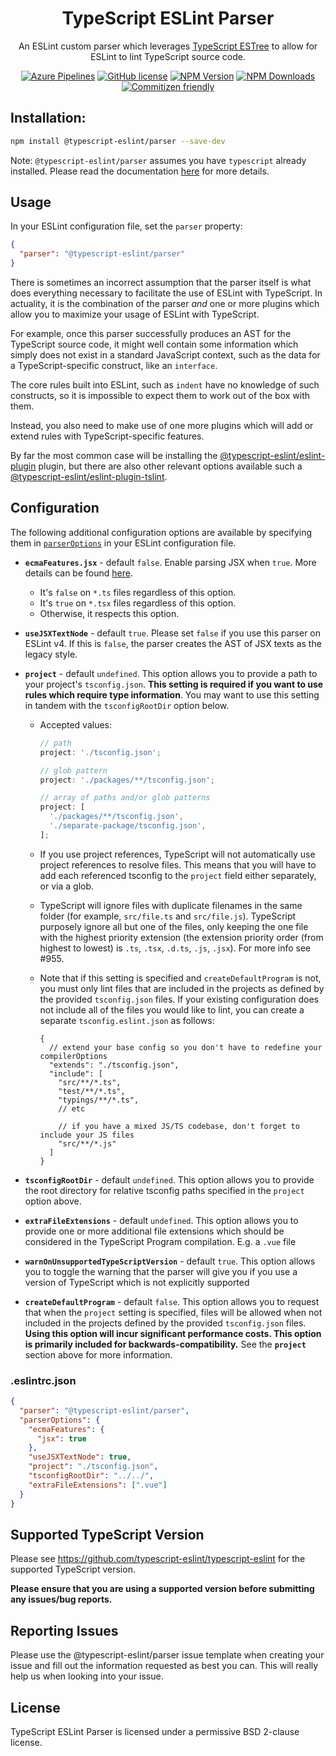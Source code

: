 <h1 align="center">TypeScript ESLint Parser</h1>

<p align="center">An ESLint custom parser which leverages <a href="https://github.com/typescript-eslint/typescript-eslint/tree/master/packages/typescript-estree">TypeScript ESTree</a> to allow for ESLint to lint TypeScript source code.</p>

<p align="center">
    <a href="https://dev.azure.com/typescript-eslint/TypeScript%20ESLint/_build/latest?definitionId=1&branchName=master"><img src="https://img.shields.io/azure-devops/build/typescript-eslint/TypeScript%20ESLint/1/master.svg?label=%F0%9F%9A%80%20Azure%20Pipelines&style=flat-square" alt="Azure Pipelines"/></a>
    <a href="https://github.com/typescript-eslint/typescript-eslint/blob/master/LICENSE"><img src="https://img.shields.io/npm/l/typescript-estree.svg?style=flat-square" alt="GitHub license" /></a>
    <a href="https://www.npmjs.com/package/@typescript-eslint/parser"><img src="https://img.shields.io/npm/v/@typescript-eslint/parser.svg?style=flat-square" alt="NPM Version" /></a>
    <a href="https://www.npmjs.com/package/@typescript-eslint/parser"><img src="https://img.shields.io/npm/dm/@typescript-eslint/parser.svg?style=flat-square" alt="NPM Downloads" /></a>
    <a href="http://commitizen.github.io/cz-cli/"><img src="https://img.shields.io/badge/commitizen-friendly-brightgreen.svg?style=flat-square" alt="Commitizen friendly" /></a>
</p>

## Installation:

```sh
npm install @typescript-eslint/parser --save-dev
```

Note: `@typescript-eslint/parser` assumes you have `typescript` already installed. Please read the documentation [here](https://github.com/typescript-eslint/typescript-eslint#supported-typescript-version) for more details.

## Usage

In your ESLint configuration file, set the `parser` property:

```json
{
  "parser": "@typescript-eslint/parser"
}
```

There is sometimes an incorrect assumption that the parser itself is what does everything necessary to facilitate the use of ESLint with TypeScript. In actuality, it is the combination of the parser _and_ one or more plugins which allow you to maximize your usage of ESLint with TypeScript.

For example, once this parser successfully produces an AST for the TypeScript source code, it might well contain some information which simply does not exist in a standard JavaScript context, such as the data for a TypeScript-specific construct, like an `interface`.

The core rules built into ESLint, such as `indent` have no knowledge of such constructs, so it is impossible to expect them to work out of the box with them.

Instead, you also need to make use of one more plugins which will add or extend rules with TypeScript-specific features.

By far the most common case will be installing the [@typescript-eslint/eslint-plugin](https://github.com/typescript-eslint/typescript-eslint/tree/master/packages/eslint-plugin) plugin, but there are also other relevant options available such a [@typescript-eslint/eslint-plugin-tslint](https://github.com/typescript-eslint/typescript-eslint/tree/master/packages/eslint-plugin-tslint).

## Configuration

The following additional configuration options are available by specifying them in [`parserOptions`](https://eslint.org/docs/user-guide/configuring#specifying-parser-options) in your ESLint configuration file.

- **`ecmaFeatures.jsx`** - default `false`. Enable parsing JSX when `true`. More details can be found [here](https://www.typescriptlang.org/docs/handbook/jsx.html).

  - It's `false` on `*.ts` files regardless of this option.
  - It's `true` on `*.tsx` files regardless of this option.
  - Otherwise, it respects this option.

- **`useJSXTextNode`** - default `true`. Please set `false` if you use this parser on ESLint v4. If this is `false`, the parser creates the AST of JSX texts as the legacy style.

- **`project`** - default `undefined`. This option allows you to provide a path to your project's `tsconfig.json`. **This setting is required if you want to use rules which require type information**. You may want to use this setting in tandem with the `tsconfigRootDir` option below.

  - Accepted values:

    ```js
    // path
    project: './tsconfig.json';

    // glob pattern
    project: './packages/**/tsconfig.json';

    // array of paths and/or glob patterns
    project: [
      './packages/**/tsconfig.json',
      './separate-package/tsconfig.json',
    ];
    ```

  - If you use project references, TypeScript will not automatically use project references to resolve files. This means that you will have to add each referenced tsconfig to the `project` field either separately, or via a glob.

  - TypeScript will ignore files with duplicate filenames in the same folder (for example, `src/file.ts` and `src/file.js`). TypeScript purposely ignore all but one of the files, only keeping the one file with the highest priority extension (the extension priority order (from highest to lowest) is `.ts`, `.tsx`, `.d.ts`, `.js`, `.jsx`). For more info see #955.

  - Note that if this setting is specified and `createDefaultProgram` is not, you must only lint files that are included in the projects as defined by the provided `tsconfig.json` files. If your existing configuration does not include all of the files you would like to lint, you can create a separate `tsconfig.eslint.json` as follows:

    ```jsonc
    {
      // extend your base config so you don't have to redefine your compilerOptions
      "extends": "./tsconfig.json",
      "include": [
        "src/**/*.ts",
        "test/**/*.ts",
        "typings/**/*.ts",
        // etc

        // if you have a mixed JS/TS codebase, don't forget to include your JS files
        "src/**/*.js"
      ]
    }
    ```

- **`tsconfigRootDir`** - default `undefined`. This option allows you to provide the root directory for relative tsconfig paths specified in the `project` option above.

- **`extraFileExtensions`** - default `undefined`. This option allows you to provide one or more additional file extensions which should be considered in the TypeScript Program compilation. E.g. a `.vue` file

- **`warnOnUnsupportedTypeScriptVersion`** - default `true`. This option allows you to toggle the warning that the parser will give you if you use a version of TypeScript which is not explicitly supported

- **`createDefaultProgram`** - default `false`. This option allows you to request that when the `project` setting is specified, files will be allowed when not included in the projects defined by the provided `tsconfig.json` files. **Using this option will incur significant performance costs. This option is primarily included for backwards-compatibility.** See the **`project`** section above for more information.

### .eslintrc.json

```json
{
  "parser": "@typescript-eslint/parser",
  "parserOptions": {
    "ecmaFeatures": {
      "jsx": true
    },
    "useJSXTextNode": true,
    "project": "./tsconfig.json",
    "tsconfigRootDir": "../../",
    "extraFileExtensions": [".vue"]
  }
}
```

## Supported TypeScript Version

Please see https://github.com/typescript-eslint/typescript-eslint for the supported TypeScript version.

**Please ensure that you are using a supported version before submitting any issues/bug reports.**

## Reporting Issues

Please use the @typescript-eslint/parser issue template when creating your issue and fill out the information requested as best you can. This will really help us when looking into your issue.

## License

TypeScript ESLint Parser is licensed under a permissive BSD 2-clause license.
